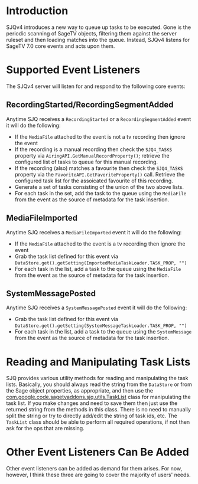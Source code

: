 

# Introduction #

SJQv4 introduces a new way to queue up tasks to be executed.  Gone is the periodic scanning of SageTV objects, filtering them against the server ruleset and then loading matches into the queue.  Instead, SJQv4 listens for SageTV 7.0 core events and acts upon them.

# Supported Event Listeners #

The SJQv4 server will listen for and respond to the following core events:

## RecordingStarted/RecordingSegmentAdded ##

Anytime SJQ receives a `RecordingStarted` or a `RecordingSegmentAdded` event it will do the following:

  * If the `MediaFile` attached to the event is not a tv recording then ignore the event
  * If the recording is a manual recording then check the `SJQ4_TASKS` property via `AiringAPI.GetManualRecordProperty()`; retrieve the configured list of tasks to queue for this manual recording.
  * If the recording (also) matches a favourite then check the `SJQ4_TASKS` property via the `FavoriteAPI.GetFavoriteProperty()` call.  Retrieve the configured task list for the assoicated favourite of this recording.
  * Generate a set of tasks consisting of the union of the two above lists.
  * For each task in the set, add the task to the queue using the `MediaFile` from the event as the source of metadata for the task insertion.

## MediaFileImported ##

Anytime SJQ receives a `MediaFileImported` event it will do the following:

  * If the `MediaFile` attached to the event is a tv recording then ignore the event
  * Grab the task list defined for this event via `DataStore.get().getSetting(ImportedMediaTaskLoader.TASK_PROP, "")`
  * For each task in the list, add a task to the queue using the `MediaFile` from the event as the source of metadata for the task insertion.

## SystemMessagePosted ##

Anytime SJQ receives a `SystemMessagePosted` event it will do the following:

  * Grab the task list defined for this event via `DataStore.get().getSetting(SystemMessageTaskLoader.TASK_PROP, "")`
  * For each task in the list, add a task to the queue using the `SystemMessage` from the event as the source of metadata for the task insertion.

# Reading and Manipulating Task Lists #

SJQ provides various utility methods for reading and manipulating the task lists.  Basically, you should always read the string from the `DataStore` or from the Sage object properties, as appropriate, and then use the [com.google.code.sagetvaddons.sjq.utils.TaskList](http://sagetv-addons.googlecode.com/svn/trunk/sjq4/doc/com/google/code/sagetvaddons/sjq/utils/TaskList.html) class for manipulating the task list.  If you make changes and need to save them then just use the returned string from the methods in this class.  There is no need to manually split the string or try to directly add/edit the string of task ids, etc.  The `TaskList` class should be able to perform all required operations, if not then ask for the ops that are missing.

# Other Event Listeners Can Be Added #

Other event listeners can be added as demand for them arises.  For now, however, I think these three are going to cover the majority of users' needs.
